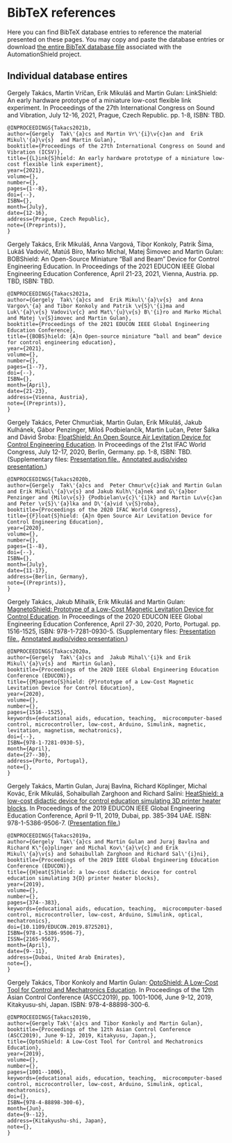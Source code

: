# BibTeX references

Here you can find BibTeX database entries to reference the material presented on these pages. You may copy and paste the database entries or download [the entire BibTeX database file](https://github.com/gergelytakacs/AutomationShield/wiki/bib/automationshield_publications.bib) associated with the AutomationShield project.

## Individual database entires

Gergely Takács, Martin Vríčan, Erik Mikuláš and Martin Gulan: LinkShield: An early hardware prototype of a miniature low-cost flexible link experiment. In Proceedings of the 27th International Congress on Sound and Vibration, July 12-16, 2021, Prague, Czech Republic. pp. 1-8, ISBN: TBD.
```
@INPROCEEDINGS{Takacs2021b,
author={Gergely  Tak\'{a}cs and Martin Vr\'{i}\v{c}an and  Erik Mikul\'{a}\v{s}  and Martin Gulan},
booktitle={Proceedings of the 27th International Congress on Sound and Vibration (ICSV)},
title={{L}ink{S}hield: An early hardware prototype of a miniature low-cost flexible link experiment},
year={2021},
volume={},
number={},
pages={1--8},
doi={--},
ISBN={},
month={July},
date={12-16},
address={Prague, Czech Republic},
note={(Preprints)},
}

```

Gergely Takács, Erik Mikuláš, Anna Vargová, Tibor Konkoly, Patrik Šíma, Lukáš Vadovič, Matúš Bíro, Marko Michal, Matej Šimovec and Martin Gulan: BOBShield: An Open-Source Miniature “Ball and Beam” Device for Control Engineering Education. In Proceedings of the 2021 EDUCON IEEE Global Engineering Education Conference, April 21-23, 2021, Vienna, Austria. pp. TBD, ISBN: TBD.

```
@INPROCEEDINGS{Takacs2021a,
author={Gergely  Tak\'{a}cs and  Erik Mikul\'{a}\v{s}  and Anna Vargov\'{a} and Tibor Konkoly and Patrik \v{S}\'{i}ma and Luk\'{a}\v{s} Vadovi\v{c} and Mat\'{u}\v{s} B\'{i}ro and Marko Michal and Matej \v{S}imovec and Martin Gulan},
booktitle={Proceedings of the 2021 EDUCON IEEE Global Engineering Education Conference},
title={{BOBS}hield: {A}n Open-source miniature “ball and beam” device for control engineering education},
year={2021},
volume={},
number={},
pages={1--7},
doi={--},
ISBN={},
month={April},
date={21-23},
address={Vienna, Austria},
note={(Preprints)},
}
```

Gergely Takács, Peter Chmurčiak, Martin Gulan, Erik Mikuláš, Jakub Kulhánek, Gábor Penzinger, Miloš Podbielančík, Martin Lučan, Peter Šálka and Dávid Šroba: [FloatShield: An Open Source Air Levitation Device for Control Engineering Education](https://github.com/gergelytakacs/AutomationShield/wiki/pdf/Takacs2020a.pdf). In Proceedings of the 21st IFAC World Congress, July 12-17, 2020, Berlin, Germany. pp. 1-8, ISBN: TBD. (Supplementary files: [Presentation file.](https://github.com/gergelytakacs/AutomationShield/wiki/pdf/Takacs2020a_Presentation.pdf), [Annotated audio/video presentation.](https://www.youtube.com/watch?v=gAduArWW5Tk))  

```
@INPROCEEDINGS{Takacs2020b,
author={Gergely  Tak\'{a}cs and  Peter Chmur\v{c}iak and Martin Gulan and Erik Mikul\'{a}\v{s} and Jakub Kulh\'{a}nek and G\'{a}bor Penzinger and {Milo\v{s}} {Podbielan\v{c}\'{i}k} and Martin Lu\v{c}an and Peter \v{S}\'{a}lka and D\'{a}vid \v{S}roba},
booktitle={Proceedings of the 2020 IFAC World Congress},
title={{F}loat{S}hield: {A}n Open Source Air Levitation Device for Control Engineering Education},
year={2020},
volume={},
number={},
pages={1--8},
doi={--},
ISBN={},
month={July},
date={11-17},
address={Berlin, Germany},
note={(Preprints)},
}
```

Gergely Takács, Jakub Mihalík, Erik Mikuláš and Martin Gulan: [MagnetoShield: Prototype of a Low-Cost Magnetic Levitation Device for Control Education](https://github.com/gergelytakacs/AutomationShield/wiki/pdf/Takacs2020b.pdf). In Proceedings of the 2020 EDUCON IEEE Global Engineering Education Conference, April 27-30, 2020, Porto, Portugal. pp. 1516-1525, ISBN: 978-1-7281-0930-5. (Supplementary files: [Presentation file.](https://github.com/gergelytakacs/AutomationShield/wiki/pdf/Takacs2020b_Presentation.pdf), [Annotated audio/video presentation.](https://www.youtube.com/watch?v=c4Z2vtgTjtg))  
```
@INPROCEEDINGS{Takacs2020a,
author={Gergely  Tak\'{a}cs and  Jakub Mihal\'{i}k and Erik Mikul\'{a}\v{s} and  Martin Gulan},
booktitle={Proceedings of the 2020 IEEE Global Engineering Education Conference (EDUCON)},
title={{M}agneto{S}hield: {P}rototype of a Low-Cost Magnetic Levitation Device for Control Education},
year={2020},
volume={},
number={},
pages={1516--1525},
keywords={educational aids, education, teaching,  microcomputer-based control, microcontroller, low-cost, Arduino, Simulink, magnetic, levitation, magnetism, mechatronics},
doi={--},
ISBN={978-1-7281-0930-5},
month={April},
date={27--30},
address={Porto, Portugal},
note={},
}
```

Gergely Takács, Martin Gulan, Juraj Bavlna, Richard Köplinger, Michal Kovác, Erik Mikuláš, Sohaibullah Zarghoon and Richard Salíni: [HeatShield: a low-cost didactic device for control education simulating 3D printer heater blocks](https://github.com/gergelytakacs/AutomationShield/wiki/pdf/Takacs2019a.pdf). In Proceedings of the 2019 EDUCON IEEE Global Engineering Education Conference, April 9-11, 2019, Dubai, pp. 385-394 UAE. ISBN: 978-1-5386-9506-7. ([Presentation file.](https://github.com/gergelytakacs/AutomationShield/wiki/pdf/Takacs2019a_Presentation.pdf)) 

```
@INPROCEEDINGS{Takacs2019a,
author={Gergely  Tak\'{a}cs and Martin Gulan and Juraj Bavlna and Richard K\"{o}plinger and Michal Kov\'{a}\v{c} and Erik Mikul\'{a}\v{s} and Sohaibullah Zarghoon and Richard Sal\'{i}ni},
booktitle={Proceedings of the 2019 IEEE Global Engineering Education Conference (EDUCON)},
title={{H}eat{S}hield: a low-cost didactic device for control education simulating 3{D} printer heater blocks},
year={2019},
volume={},
number={},
pages={374--383},
keywords={educational aids, education, teaching,  microcomputer-based control, microcontroller, low-cost, Arduino, Simulink, optical, mechatronics},
doi={10.1109/EDUCON.2019.8725201},
ISBN={978-1-5386-9506-7},
ISSN={2165-9567},
month={April},
date={9--11},
address={Dubai, United Arab Emirates},
note={},
}
```
Gergely Takács, Tibor Konkoly and Martin Gulan: [OptoShield: A Low-Cost Tool for Control and Mechatronics Education](https://github.com/gergelytakacs/AutomationShield/wiki/pdf/Takacs2019a.pdf). In Proceedings of the 12th Asian Control Conference (ASCC2019), pp. 1001-1006, June 9-12, 2019, Kitakyusu-shi, Japan. ISBN: 978-4-88898-300-6.

```
@INPROCEEDINGS{Takacs2019b,
author={Gergely Tak\'{a}cs and Tibor Konkoly and Martin Gulan},
booktitle={Proceedings of the 12th Asian Control Conference (ASCC2019), June 9-12, 2019, Kitakyusu, Japan.},
title={OptoShield: A Low-Cost Tool for Control and Mechatronics Education},
year={2019},
volume={},
number={},
pages={1001--1006},
keywords={educational aids, education, teaching,  microcomputer-based control, microcontroller, low-cost, Arduino, Simulink, optical, mechatronics},
doi={},
ISBN={978-4-88898-300-6},
month={Jun},
date={9--12},
address={Kitakyushu-shi, Japan},
note={},
}
```